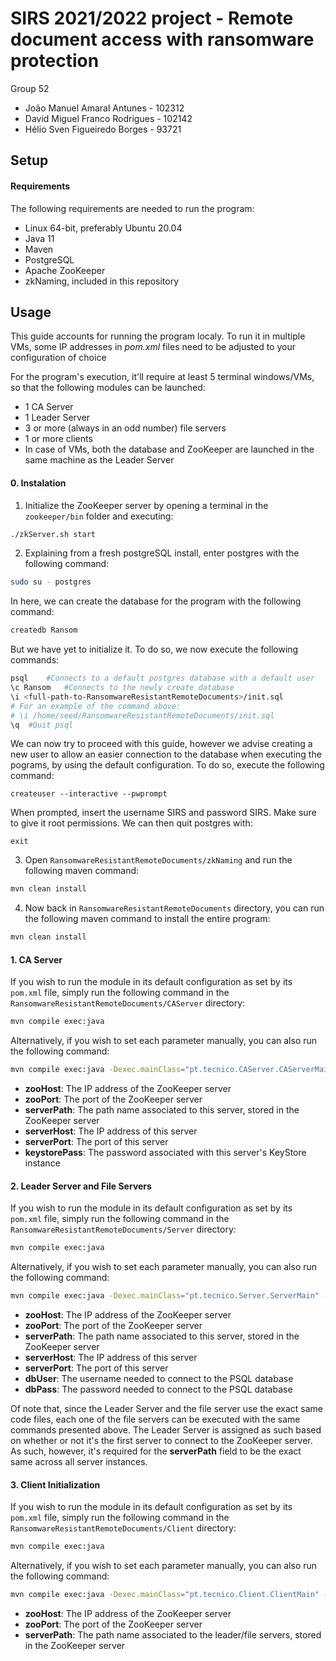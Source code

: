 # SIRS 2021/2022 project - Remote document access with ransomware protection
Group 52
- João Manuel Amaral Antunes - 102312
- David Miguel Franco Rodrigues - 102142
- Hélio Sven Figueiredo Borges - 93721

## Setup

#### Requirements

The following requirements are needed to run the program:
- Linux 64-bit, preferably Ubuntu 20.04
- Java 11
- Maven
- PostgreSQL 
- Apache ZooKeeper
- zkNaming, included in this repository


## Usage

This guide accounts for running the program localy. To run it in multiple VMs, some IP addresses in _pom.xml_ files need to be adjusted to your configuration of choice

For the program's execution, it'll require at least 5 terminal windows/VMs, so that the following modules can be launched:
- 1 CA Server
- 1 Leader Server
- 3 or more (always in an odd number) file servers
- 1 or more clients
- In case of VMs, both the database and ZooKeeper are launched in the same machine as the Leader Server

#### 0. Instalation

1. Initialize the ZooKeeper server by opening a terminal in the `zookeeper/bin` folder and executing:
```bash
./zkServer.sh start
```

2. Explaining from a fresh postgreSQL install, enter postgres with the following command:
```bash
sudo su - postgres
```
In here, we can create the database for the program with the following command:
```bash
createdb Ransom
```
But we have yet to initialize it. To do so, we now execute the following commands:
```bash
psql    #Connects to a default postgres database with a default user
\c Ransom   #Connects to the newly create database
\i <full-path-to-RansomwareResistantRemoteDocuments>/init.sql
# For an example of the command above: 
# \i /home/seed/RansomwareResistantRemoteDocuments/init.sql
\q  #Quit psql
```
We can now try to proceed with this guide, however we advise creating a new user to allow an easier connection to the database when executing the pograms, by using the default configuration. To do so, execute the following command:
```
createuser --interactive --pwprompt
```
When prompted, insert the username SIRS and password SIRS. Make sure to give it root permissions. We can then quit postgres with:
```
exit
```

3. Open `RansomwareResistantRemoteDocuments/zkNaming` and run the following maven command:
```bash
mvn clean install
```

4. Now back in `RansomwareResistantRemoteDocuments` directory, you can run the following maven command to install the entire program:
```bash
mvn clean install
```

#### 1. CA Server

If you wish to run the module in its default configuration as set by its `pom.xml` file, simply run the following command in the `RansomwareResistantRemoteDocuments/CAServer` directory:
```bash
mvn compile exec:java
``` 

Alternatively, if you wish to set each parameter manually, you can also run the following command:

```bash
mvn compile exec:java -Dexec.mainClass="pt.tecnico.CAServer.CAServerMain" -Dexec.args="<zooHost> <zooPort> <serverPath> <serverHost> <serverPort> <keystorePass>"
```

- __zooHost__: The IP address of the ZooKeeper server
- __zooPort__: The port of the ZooKeeper server
- __serverPath__: The path name associated to this server, stored in the ZooKeeper server
- __serverHost__: The IP address of this server
- __serverPort__: The port of this server
- __keystorePass__: The password associated with this server's KeyStore instance


#### 2. Leader Server and File Servers

If you wish to run the module in its default configuration as set by its `pom.xml` file, simply run the following command in the `RansomwareResistantRemoteDocuments/Server` directory:
```bash
mvn compile exec:java
``` 

Alternatively, if you wish to set each parameter manually, you can also run the following command:

```bash
mvn compile exec:java -Dexec.mainClass="pt.tecnico.Server.ServerMain" -Dexec.args="<zooHost> <zooPort> <serverPath> <serverHost> <serverPort> <dbUser> <dbPass>"
```

- __zooHost__: The IP address of the ZooKeeper server
- __zooPort__: The port of the ZooKeeper server
- __serverPath__: The path name associated to this server, stored in the ZooKeeper server
- __serverHost__: The IP address of this server
- __serverPort__: The port of this server
- __dbUser__: The username needed to connect to the PSQL database
- __dbPass__: The password needed to connect to the PSQL database

Of note that, since the Leader Server and the file server use the exact same code files, each one of the file servers can be executed with the same commands presented above. The Leader Server is assigned as such based on whether or not it's the first server to connect to the ZooKeeper server. As such, however, it's required for the __serverPath__ field to be the exact same across all server instances.

#### 3. Client Initialization

If you wish to run the module in its default configuration as set by its `pom.xml` file, simply run the following command in the `RansomwareResistantRemoteDocuments/Client` directory:
```bash
mvn compile exec:java
``` 

Alternatively, if you wish to set each parameter manually, you can also run the following command:

```bash
mvn compile exec:java -Dexec.mainClass="pt.tecnico.Client.ClientMain" -Dexec.args="<zooHost> <zooPort> <serverPath>"
```

- __zooHost__: The IP address of the ZooKeeper server
- __zooPort__: The port of the ZooKeeper server
- __serverPath__: The path name associated to the leader/file servers, stored in the ZooKeeper server

